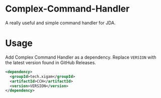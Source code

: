 # Complex-Command-Handler
A really useful and simple command handler for JDA.

# Usage
Add Complex Command Handler as a dependency.
Replace `VERSION` with the latest version found in GitHub Releases.
```xml
<dependency>
  <groupId>tech.xigam</groupId>
  <artifactId>CCH</artifactId>
  <version>VERSION</version>
</dependency>
```
